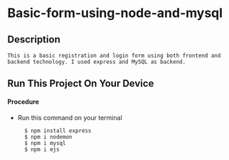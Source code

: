 # Basic-form-using-node-and-mysql

## Description
    This is a basic registration and login form using both frontend and backend technology. I used express and MySQL as backend.

## Run This Project On Your Device

#### Procedure
- Run this command on your terminal

        $ npm install express
        $ npm i nodemon
        $ npm i mysql
        $ npm i ejs
